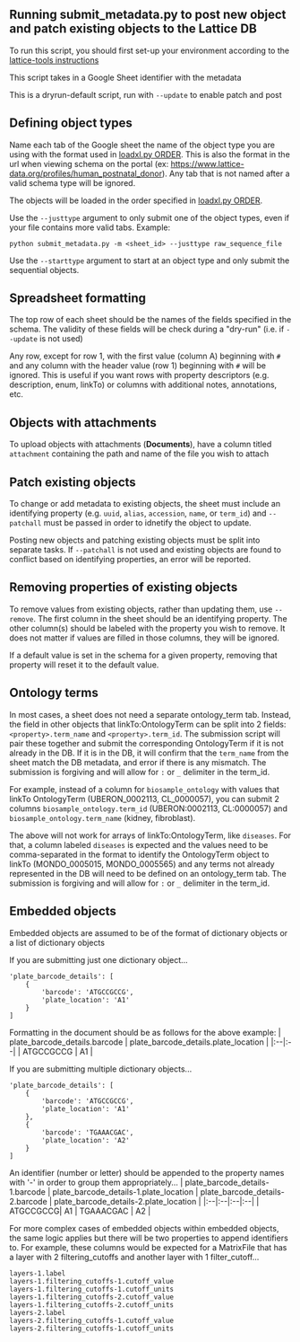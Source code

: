 Running submit_metadata.py to post new object and patch existing objects to the Lattice DB
----------------
To run this script, you should first set-up your environment according to the [lattice-tools instructions](../README.md)

This script takes in a Google Sheet identifier with the metadata

This is a dryrun-default script, run with `--update` to enable patch and post

Defining object types
----------------
Name each tab of the Google sheet the name of the object type you are using with the format used in [loadxl.py ORDER]. This is also the format in the url when viewing schema on the portal (ex: https://www.lattice-data.org/profiles/human_postnatal_donor). Any tab that is not named after a valid schema type will be ignored.

The objects will be loaded in the order specified in [loadxl.py ORDER].

Use the `--justtype` argument to only submit one of the object types, even if your file contains more valid tabs. Example:
```
python submit_metadata.py -m <sheet_id> --justtype raw_sequence_file
```

Use the `--starttype` argument to start at an object type and only submit the sequential objects.

Spreadsheet formatting
----------------
The top row of each sheet should be the names of the fields specified in the schema. The validity of these fields will be check during a "dry-run" (i.e. if `--update` is not used)

Any row, except for row 1, with the first value (column A) beginning with `#` and any column with the header value (row 1) beginning with `#` will be ignored. This is useful if you want rows with property descriptors (e.g. description, enum, linkTo) or columns with additional notes, annotations, etc.

Objects with attachments
----------------
To upload objects with attachments (**Documents**), have a column titled `attachment` containing the path and name of the file you wish to attach

Patch existing objects
----------------
To change or add metadata to existing objects, the sheet must include an identifying property (e.g. `uuid`, `alias`, `accession`, `name`, or `term_id`) and `--patchall` must be passed in order to idnetify the object to update.

Posting new objects and patching existing objects must be split into separate tasks. If `--patchall` is not used and existing objects are found to conflict based on identifying properties, an error will be reported.

Removing properties of existing objects
----------------
To remove values from existing objects, rather than updating them, use `--remove`. The first column in the sheet should be an identifying property. The other column(s) should be labeled with the property you wish to remove. It does not matter if values are filled in those columns, they will be ignored.

If a default value is set in the schema for a given property, removing that property will reset it to the default value.

Ontology terms
----------------
In most cases, a sheet does not need a separate ontology_term tab. Instead, the field in other objects that linkTo:OntologyTerm can be split into 2 fields: `<property>.term_name` and `<property>.term_id`. The submission script will pair these together and submit the corresponding OntologyTerm if it is not already in the DB. If it is in the DB, it will confirm that the `term_name` from the sheet match the DB metadata, and error if there is any mismatch. The submission is forgiving and will allow for `:` or `_` delimiter in the term_id.

For example, instead of a column for `biosample_ontology` with values that linkTo OntologyTerm (UBERON_0002113, CL_0000057), you can submit 2 columns `biosample_ontology.term_id` (UBERON:0002113, CL:0000057) and `biosample_ontology.term_name` (kidney, fibroblast).

The above will not work for arrays of linkTo:OntologyTerm, like `diseases`. For that, a column labeled `diseases` is expected and the values need to be comma-separated in the format to identify the OntologyTerm object to linkTo (MONDO_0005015, MONDO_0005565) and any terms not already represented in the DB will need to be defined on an ontology_term tab. The submission is forgiving and will allow for `:` or `_` delimiter in the term_id.

Embedded objects
----------------
Embedded objects are assumed to be of the format of dictionary objects or a list of dictionary objects

If you are submitting just one dictionary object...
```
'plate_barcode_details': [
	{
		'barcode': 'ATGCCGCCG',
		'plate_location': 'A1'
	}
]
```
Formatting in the document should be as follows for the above example:
| plate_barcode_details.barcode | plate_barcode_details.plate_location |
|:--|:--|
| ATGCCGCCG | A1 |

If you are submitting multiple dictionary objects...
```
'plate_barcode_details': [
	{
		'barcode': 'ATGCCGCCG',
		'plate_location': 'A1'
	},
	{
		'barcode': 'TGAAACGAC',
		'plate_location': 'A2'
	}
]
```
An identifier (number or letter) should be appended to the property names with '-' in order to group them appropriately...
| plate_barcode_details-1.barcode | plate_barcode_details-1.plate_location | plate_barcode_details-2.barcode | plate_barcode_details-2.plate_location |
|:--|:--|:--|:--|
| ATGCCGCCG| A1 | TGAAACGAC | A2 |

For more complex cases of embedded objects within embedded objects, the same logic applies but there will be two properties to append identifiers to. For example, these columns would be expected for a MatrixFile that has a layer with 2 filtering_cutoffs and another layer with 1 filter_cutoff...
```
layers-1.label
layers-1.filtering_cutoffs-1.cutoff_value
layers-1.filtering_cutoffs-1.cutoff_units
layers-1.filtering_cutoffs-2.cutoff_value
layers-1.filtering_cutoffs-2.cutoff_units
layers-2.label
layers-2.filtering_cutoffs-1.cutoff_value
layers-2.filtering_cutoffs-1.cutoff_units
```

[loadxl.py ORDER]: https://github.com/Lattice-Data/encoded/blob/dev/src/encoded/loadxl.py#L15

